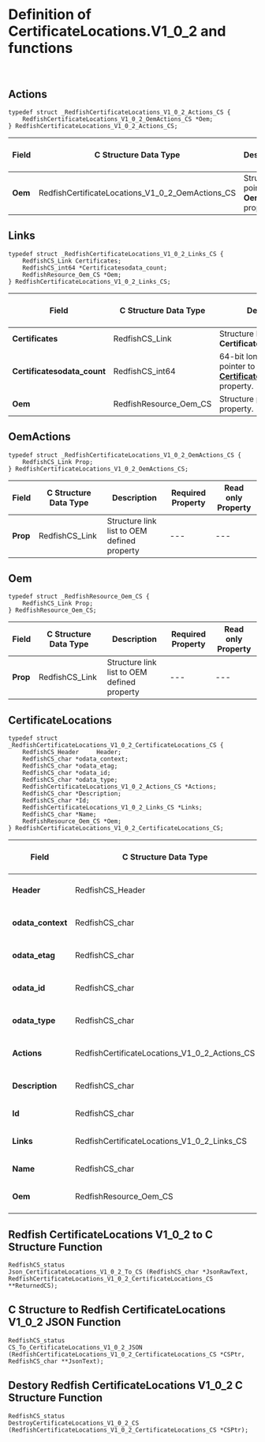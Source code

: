 # Definition of CertificateLocations.V1_0_2 and functions<br><br>

## Actions
    typedef struct _RedfishCertificateLocations_V1_0_2_Actions_CS {
        RedfishCertificateLocations_V1_0_2_OemActions_CS *Oem;
    } RedfishCertificateLocations_V1_0_2_Actions_CS;

|Field |C Structure Data Type|Description |Required Property|Read only Property
| ---  | --- | --- | --- | ---
|**Oem**|RedfishCertificateLocations_V1_0_2_OemActions_CS| Structure points to **Oem** property.| No| No


## Links
    typedef struct _RedfishCertificateLocations_V1_0_2_Links_CS {
        RedfishCS_Link Certificates;
        RedfishCS_int64 *Certificatesodata_count;
        RedfishResource_Oem_CS *Oem;
    } RedfishCertificateLocations_V1_0_2_Links_CS;

|Field |C Structure Data Type|Description |Required Property|Read only Property
| ---  | --- | --- | --- | ---
|**Certificates**|RedfishCS_Link| Structure link list to **Certificates** property.| No| Yes
|**Certificatesodata_count**|RedfishCS_int64| 64-bit long long interger pointer to **Certificates@odata.count** property.| No| No
|**Oem**|RedfishResource_Oem_CS| Structure points to **Oem** property.| No| No


## OemActions
    typedef struct _RedfishCertificateLocations_V1_0_2_OemActions_CS {
        RedfishCS_Link Prop;
    } RedfishCertificateLocations_V1_0_2_OemActions_CS;

|Field |C Structure Data Type|Description |Required Property|Read only Property
| ---  | --- | --- | --- | ---
|**Prop**|RedfishCS_Link| Structure link list to OEM defined property| ---| ---


## Oem
    typedef struct _RedfishResource_Oem_CS {
        RedfishCS_Link Prop;
    } RedfishResource_Oem_CS;

|Field |C Structure Data Type|Description |Required Property|Read only Property
| ---  | --- | --- | --- | ---
|**Prop**|RedfishCS_Link| Structure link list to OEM defined property| ---| ---


## CertificateLocations
    typedef struct _RedfishCertificateLocations_V1_0_2_CertificateLocations_CS {
        RedfishCS_Header     Header;
        RedfishCS_char *odata_context;
        RedfishCS_char *odata_etag;
        RedfishCS_char *odata_id;
        RedfishCS_char *odata_type;
        RedfishCertificateLocations_V1_0_2_Actions_CS *Actions;
        RedfishCS_char *Description;
        RedfishCS_char *Id;
        RedfishCertificateLocations_V1_0_2_Links_CS *Links;
        RedfishCS_char *Name;
        RedfishResource_Oem_CS *Oem;
    } RedfishCertificateLocations_V1_0_2_CertificateLocations_CS;

|Field |C Structure Data Type|Description |Required Property|Read only Property
| ---  | --- | --- | --- | ---
|**Header**|RedfishCS_Header|Redfish C structure header|---|---
|**odata_context**|RedfishCS_char| String pointer to **@odata.context** property.| No| No
|**odata_etag**|RedfishCS_char| String pointer to **@odata.etag** property.| No| No
|**odata_id**|RedfishCS_char| String pointer to **@odata.id** property.| Yes| No
|**odata_type**|RedfishCS_char| String pointer to **@odata.type** property.| Yes| No
|**Actions**|RedfishCertificateLocations_V1_0_2_Actions_CS| Structure points to **Actions** property.| No| No
|**Description**|RedfishCS_char| String pointer to **Description** property.| No| Yes
|**Id**|RedfishCS_char| String pointer to **Id** property.| Yes| Yes
|**Links**|RedfishCertificateLocations_V1_0_2_Links_CS| Structure points to **Links** property.| No| No
|**Name**|RedfishCS_char| String pointer to **Name** property.| Yes| Yes
|**Oem**|RedfishResource_Oem_CS| Structure points to **Oem** property.| No| No
## Redfish CertificateLocations V1_0_2 to C Structure Function
    RedfishCS_status
    Json_CertificateLocations_V1_0_2_To_CS (RedfishCS_char *JsonRawText, RedfishCertificateLocations_V1_0_2_CertificateLocations_CS **ReturnedCS);

## C Structure to Redfish CertificateLocations V1_0_2 JSON Function
    RedfishCS_status
    CS_To_CertificateLocations_V1_0_2_JSON (RedfishCertificateLocations_V1_0_2_CertificateLocations_CS *CSPtr, RedfishCS_char **JsonText);

## Destory Redfish CertificateLocations V1_0_2 C Structure Function
    RedfishCS_status
    DestroyCertificateLocations_V1_0_2_CS (RedfishCertificateLocations_V1_0_2_CertificateLocations_CS *CSPtr);

